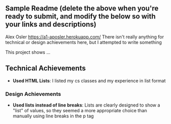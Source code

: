 Sample Readme (delete the above when you're ready to submit, and modify the below so with your links and descriptions)
---

Alex Osler
https://a1-aposler.herokuapp.com/
There isn't really anything for technical or design achievements here,
but I attempted to write something

This project shows ...

## Technical Achievements
- **Used HTML Lists**: I listed my cs classes and my experience in list format

### Design Achievements
- **Used lists instead of line breaks**: Lists are clearly designed to show a "list" of values, so they seemed a more appropriate choice than manually using line breaks in the p tag


